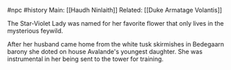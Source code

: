 #npc #history 
Main: [[Haudh Ninlaith]]
Related: [[Duke Armatage Volantis]]

The Star-Violet Lady was named for her favorite flower that only lives in the mysterious feywild.

After her husband came home from the white tusk skirmishes in Bedegaarn barony she doted on house Avalande's youngest daughter. She was instrumental in her being sent to the tower for training.